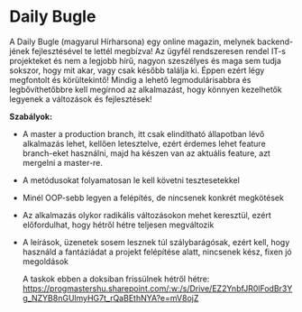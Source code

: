 # Daily Bugle

A Daily Bugle (magyarul Hírharsona) egy online magazin, melynek backend-jének fejlesztésével te lettél megbízva! Az ügyfél rendszeresen rendel IT-s projekteket
és nem a legjobb hírű, nagyon szeszélyes és maga sem tudja sokszor, hogy mit akar, vagy csak később találja ki. Éppen ezért légy megfontolt és körültekintő!
Mindig a lehető legmodulárisabbra és legbővíthetőbbre kell megírnod az alkalmazást, hogy könnyen kezelhetők legyenek a változások és fejlesztések!

**Szabályok:**
- A master a production branch, itt csak elindítható állapotban lévő alkalmazás lehet, kellően letesztelve,
  ezért érdemes lehet feature branch-eket használni,
  majd ha készen van az aktuális feature, azt mergelni a master-re.
- A metódusokat folyamatosan le kell követni tesztesetekkel
- Minél OOP-sebb legyen a felépítés, de nincsenek konkrét megkötések
- Az alkalmazás olykor radikális változásokon mehet keresztül, ezért előfordulhat, hogy hétről hétre teljesen megváltozik
- A leírások, üzenetek sosem lesznek túl szálybarágósak, ezért kell, hogy használd a fantáziádat a projekt felépítése alatt, nincsenek kész, fixen jó megoldások

  A taskok ebben a doksiban frissülnek hétről hétre:
  https://progmastershu.sharepoint.com/:w:/s/Drive/EZ2YnbfJR0lFodBr3Yg_NZYB8nGUlmyHG7t_rQaBEthNYA?e=mV8ojZ
